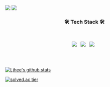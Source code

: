 <img src="https://capsule-render.vercel.app/api?type=waving&color=0:43cea2,100:185a9d&height=300&section=header&text=Ljhee's%20Github%20❄️&fontSize=90" />

<img src="![IMG_2635](https://user-images.githubusercontent.com/96717686/208418103-2b18b259-ea1a-48f8-b044-6e47700b7759.jpg)">

<h3 align="center"><b>🛠 Tech Stack 🛠</b></h3>
</br>

<p align="center">
<img src="https://img.shields.io/badge/Python-3776AB?style=for-the-badge&logo=Python&logoColor=white"> &nbsp
<img src="https://img.shields.io/badge/R-276DC3?style=for-the-badge&logo=HTML5&logoColor=white"/></a> &nbsp
<img src="https://img.shields.io/badge/MySQL-4479A1?style=for-the-badge&logo=CSS3&logoColor=white"/></a> &nbsp
</p>
</br>
</br>

[![Ljhee's github stats](https://github-readme-stats.vercel.app/api?username=Ijhee&theme=tokyonight)](https://github.com/Ijhee/github-readme-stats)   

[![solved.ac tier](http://mazassumnida.wtf/api/v2/generate_badge?boj=ljhee)](https://solved.ac/ljhee)

